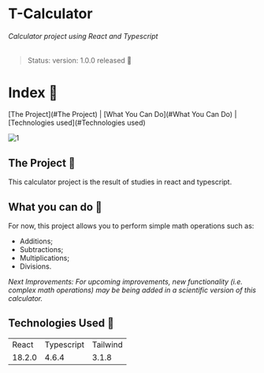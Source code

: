 # T-Calculator
###### _Calculator project using React and Typescript_
> Status: version: 1.0.0 released 🚀

# **Index** 📖
[The Project](#The Project)  |  [What You Can Do](#What You Can Do)  |  [Technologies used](#Technologies used)


![1](https://user-images.githubusercontent.com/70491775/193423407-c89f5d13-76e3-44a2-8a25-f20b308f6fa1.png)

## The Project 💾

This calculator project is the result of studies in react and typescript.

## What you can do 🧮

For now, this project allows you to perform simple math operations such as:

* Additions;
* Subtractions;
* Multiplications;
* Divisions.	

_Next Improvements: 
	For upcoming improvements, new functionality (i.e. complex math operations) may be being added in a scientific version of this calculator._
  
## Technologies Used 🧩
<table>

<tr>
<td>React</td>
<td>Typescript</td>
<td>Tailwind</td>
</tr>

<tr>
<td>18.2.0</td>
<td>4.6.4</td>
<td>3.1.8</td>
</tr>

</table>

